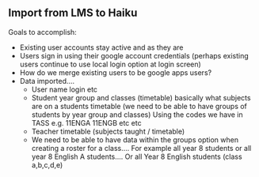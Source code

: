 Import from LMS to Haiku
------------------------

Goals to accomplish:

- Existing user accounts stay active and as they are 
- Users sign in using their google account credentials (perhaps existing users continue to use local login option at login screen)  
- How do we merge existing users to be google apps users?
- Data imported….
  	-  User name login etc
	-  Student year group and classes (timetable)  basically what subjects are on a students timetable (we need to be able to have groups of students by year group and classes)  Using the codes we have in TASS  e.g. 11ENGA  11ENGB  etc etc
	-  Teacher timetable (subjects taught / timetable)  
	-  We need to be able to have data within the groups option when creating a roster for a class….  For example all year 8 students or all year 8 English A students….  Or all Year 8 English students (class a,b,c,d,e)
